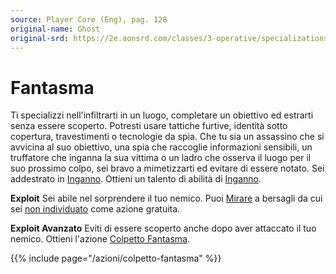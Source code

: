 ```yaml
---
source: Player Core (Eng), pag. 128
original-name: Ghost
original-srd: https://2e.aonsrd.com/classes/3-operative/specializations/1-ghost
---
```


# Fantasma

Ti specializzi nell'infiltrarti in un luogo, completare un obiettivo ed estrarti
senza essere scoperto. Potresti usare tattiche furtive, identità sotto
copertura, travestimenti o tecnologie da spia. Che tu sia un assassino che si
avvicina al suo obiettivo, una spia che raccoglie informazioni sensibili, un
truffatore che inganna la sua vittima o un ladro che osserva il luogo per il suo
prossimo colpo, sei bravo a mimetizzarti ed evitare di essere notato. Sei
addestrato in [Inganno](/abilita/inganno). Ottieni un talento di abilità di
[Inganno](/talenti/abilita/inganno).

**Exploit** Sei abile nel sorprendere il tuo nemico. Puoi
[Mirare](/azioni/mirare) a bersagli da cui sei
[non individuato](/condizioni/non-individuato) come azione gratuita.

**Exploit Avanzato** Eviti di essere scoperto anche dopo aver attaccato il tuo
nemico. Ottieni l'azione [Colpetto Fantasma](/azioni/colpetto-fantasma).

{{% include page="/azioni/colpetto-fantasma" %}}
